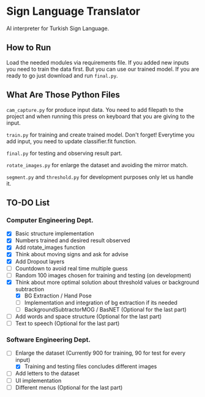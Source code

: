 # Sign Language Translator

AI interpreter for Turkish Sign Language.

## How to Run

Load the needed modules via requirements file. If you added new inputs
you need to train the data first. But you can use our trained model.
If you are ready to go just download and run `final.py`.

## What Are Those Python Files 

`cam_capture.py` for produce input data. You need to add filepath to the project and when running this press
on keyboard that you are giving to the input.

`train.py` for training and create trained model. Don't forget! Everytime you add input, you need to update
classifier.fit function. 

`final.py` for testing and observing result part.

`rotate_images.py` for enlarge the dataset and avoiding the mirror match.

`segment.py` and `threshold.py` for development purposes only let us handle it.


## TO-DO List

### Computer Engineering Dept.

- [x] Basic structure implementation
- [x] Numbers trained and desired result observed
- [x] Add rotate_images function
- [x] Think about moving signs and ask for advise
- [x] Add Dropout layers
- [ ] Countdown to avoid real time multiple guess
- [ ] Random 100 images chosen for training and testing (on development)
- [x] Think about more optimal solution about threshold values or background subtraction
    - [x] BG Extraction / Hand Pose
    - [ ] Implementation and integration of bg extraction if its needed
    - [ ] BackgroundSubtractorMOG / BasNET (Optional for the last part)
- [ ] Add words and space structure (Optional for the last part)
- [ ] Text to speech (Optional for the last part)

### Software Engineering Dept.

- [ ] Enlarge the dataset (Currently 900 for training, 90 for test for every input)
    - [x] Training and testing files concludes different images
- [ ] Add letters to the dataset
- [ ] UI implementation
- [ ] Different menus (Optional for the last part)
